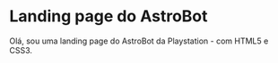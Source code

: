 # Landing page do AstroBot
Olá, sou uma landing page do AstroBot da Playstation - com HTML5 e CSS3.
